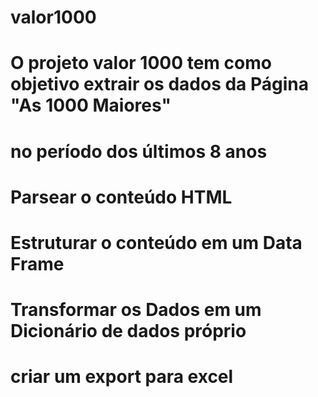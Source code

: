 # valor1000
# O projeto valor 1000 tem como objetivo extrair os dados da Página "As 1000 Maiores"
# no período dos últimos 8 anos
# Parsear o conteúdo HTML
# Estruturar o conteúdo em um Data Frame
# Transformar os Dados em um Dicionário de dados próprio
# criar um export para excel
